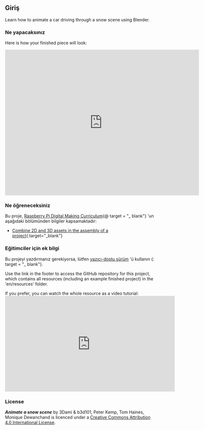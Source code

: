 ## Giriş

Learn how to animate a car driving through a snow scene using Blender.

### Ne yapacaksınız

Here is how your finished piece will look:

<div class="sketchfab-embed-wrapper"><iframe width="640" height="480" src="https://sketchfab.com/models/f74b099ea5a64f6192d2068900f9c9c0/embed" frameborder="0" allowvr allowfullscreen mozallowfullscreen="true" webkitallowfullscreen="true" onmousewheel=""></iframe>
</div>

### Ne öğreneceksiniz

Bu proje, [Raspberry Pi Digital Making Curriculum](http://rpf.io/curriculum){@ target = "_ blank"} 'un aşağıdaki bölümünden bilgiler kapsamaktadır:

+ [Combine 2D and 3D assets in the assembly of a project](https://curriculum.raspberrypi.org/design/builder/){:target="_blank"}

### Eğitimciler için ek bilgi

Bu projeyi yazdırmanız gerekiyorsa, lütfen [yazıcı-dostu sürüm](https://projects.raspberrypi.org/en/projects/blender-animate-snow-scene/print) 'ü kullanın {: target = "_ blank"}.

Use the link in the footer to access the GitHub repository for this project, which contains all resources (including an example finished project) in the 'en/resources' folder.

If you prefer, you can watch the whole resource as a video tutorial: <iframe width="560" height="315" src="https://www.youtube.com/embed/U2lXAQQBok8?rel=0" frameborder="0" allowfullscreen mark="crwd-mark"></iframe> 

### License

***Animate a snow scene*** by 3Dami & b3d101, Peter Kemp, Tom Haines, Monique Dewanchand is licenced under a [Creative Commons Attribution 4.0 International License](http://creativecommons.org/licenses/by-sa/4.0/).